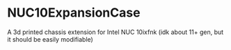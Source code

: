 # NUC10ExpansionCase
A 3d printed chassis extension for Intel NUC 10ixfnk (idk about 11+ gen, but it should be easily modifiable)
